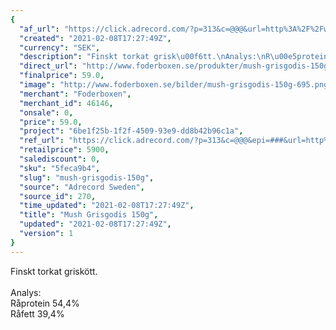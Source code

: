 ```yaml
---
{
  "af_url": "https://click.adrecord.com/?p=313&c=@@@&url=http%3A%2F%2Fwww.foderboxen.se%2Fprodukter%2Fmush-grisgodis-150g%2C695",
  "created": "2021-02-08T17:27:49Z",
  "currency": "SEK",
  "description": "Finskt torkat grisk\u00f6tt.\nAnalys:\nR\u00e5protein 54,4%\nR\u00e5fett 39,4%",
  "direct_url": "http://www.foderboxen.se/produkter/mush-grisgodis-150g,695",
  "finalprice": 59.0,
  "image": "http://www.foderboxen.se/bilder/mush-grisgodis-150g-695.png",
  "merchant": "Foderboxen",
  "merchant_id": 46146,
  "onsale": 0,
  "price": 59.0,
  "project": "6be1f25b-1f2f-4509-93e9-dd8b42b96c1a",
  "ref_url": "https://click.adrecord.com/?p=313&c=@@@&epi=###&url=http%3A%2F%2Fwww.foderboxen.se%2Fprodukter%2Fmush-grisgodis-150g%2C695",
  "retailprice": 5900,
  "salediscount": 0,
  "sku": "5feca9b4",
  "slug": "mush-grisgodis-150g",
  "source": "Adrecord Sweden",
  "source_id": 270,
  "time_updated": "2021-02-08T17:27:49Z",
  "title": "Mush Grisgodis 150g",
  "updated": "2021-02-08T17:27:49Z",
  "version": 1
}
---
```


<p>Finskt torkat griskött.<br><br>Analys:<br>Råprotein 54,4%<br>Råfett 39,4%</p>

